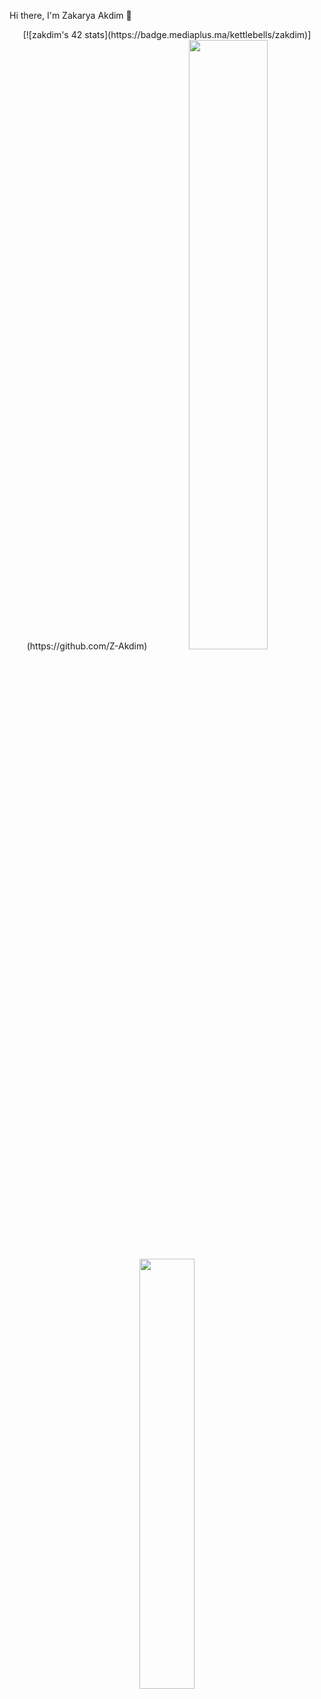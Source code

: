 Hi there, I'm Zakarya Akdim 👋                                     
<div align="center">
<p>
 [![zakdim's 42 stats](https://badge.mediaplus.ma/kettlebells/zakdim)](https://github.com/Z-Akdim)
<img width="50%" src="https://github-readme-stats.vercel.app/api?username=Z-Akdim&show_icons=true&theme=radical" />
<img width="42%" src="https://github-readme-stats.anuraghazra1.vercel.app/api/top-langs/?username=Z-Akdim&layout=compact&bg_color=30,e96443,904e95&title_color=fff&text_color=fff" />
</p>

</div>
